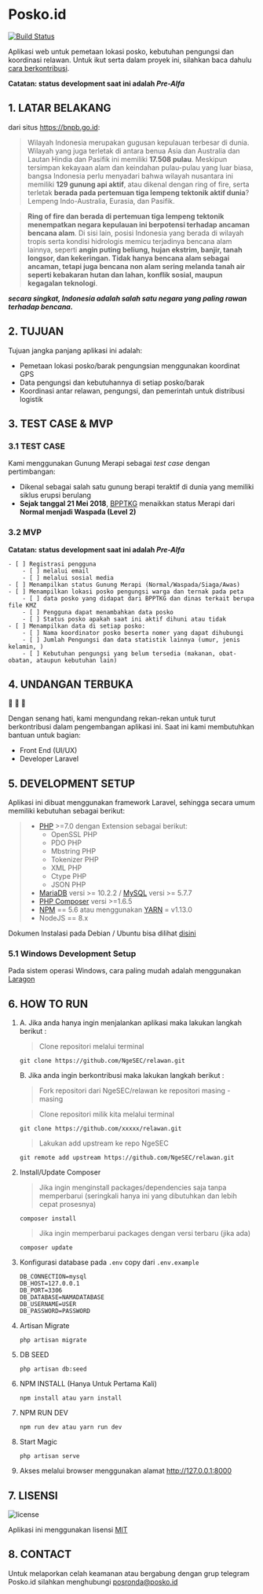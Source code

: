 # Posko.id

[![Build Status](https://jenkins.banu.web.id/job/Posko/badge/icon)](https://jenkins.banu.web.id/job/Posko/)

Aplikasi web untuk pemetaan lokasi posko, kebutuhan pengungsi dan koordinasi relawan. 
Untuk ikut serta dalam proyek ini, silahkan baca dahulu [cara berkontribusi](docs/contributing.md). 

**Catatan: status development saat ini adalah _Pre-Alfa_**

## 1. LATAR BELAKANG

dari situs https://bnpb.go.id:
> Wilayah Indonesia merupakan gugusan kepulauan terbesar di dunia. Wilayah yang juga terletak di antara benua Asia dan Australia dan Lautan Hindia dan Pasifik ini memiliki **17.508 pulau**. Meskipun tersimpan kekayaan alam dan keindahan pulau-pulau yang luar biasa, bangsa Indonesia perlu menyadari bahwa wilayah nusantara ini memiliki **129 gunung api aktif**, atau dikenal dengan ring of fire, serta terletak **berada pada pertemuan tiga lempeng tektonik aktif dunia**?Lempeng Indo-Australia, Eurasia, dan Pasifik.

> **Ring of fire dan berada di pertemuan tiga lempeng tektonik menempatkan negara kepulauan ini berpotensi terhadap ancaman bencana alam**. Di sisi lain, posisi Indonesia yang berada di wilayah tropis serta kondisi hidrologis memicu terjadinya bencana alam lainnya, seperti **angin puting beliung, hujan ekstrim, banjir, tanah longsor, dan kekeringan. Tidak hanya bencana alam sebagai ancaman, tetapi juga bencana non alam sering melanda tanah air seperti kebakaran hutan dan lahan, konflik sosial, maupun kegagalan teknologi**.

**_secara singkat, Indonesia adalah salah satu negara yang paling rawan terhadap bencana._**
## 2. TUJUAN
Tujuan jangka panjang aplikasi ini adalah:
- Pemetaan lokasi posko/barak pengungsian menggunakan koordinat GPS
- Data pengungsi dan kebutuhannya di setiap posko/barak
- Koordinasi antar relawan, pengungsi, dan pemerintah untuk distribusi logistik


## 3. TEST CASE & MVP
### 3.1 TEST CASE
Kami menggunakan Gunung Merapi sebagai _test case_ dengan pertimbangan:
- Dikenal sebagai salah satu gunung berapi teraktif di dunia yang memiliki siklus erupsi berulang
- **Sejak tanggal 21 Mei 2018**, [BPPTKG](http://merapi.bgl.esdm.go.id/pub/page.php?idx=313) menaikkan status Merapi dari **Normal menjadi Waspada (Level 2)**


### 3.2 MVP
**Catatan: status development saat ini adalah _Pre-Alfa_**

    - [ ] Registrasi pengguna
        - [ ] melalui email
        - [ ] melalui sosial media
    - [ ] Menampilkan status Gunung Merapi (Normal/Waspada/Siaga/Awas)
    - [ ] Menampilkan lokasi posko pengungsi warga dan ternak pada peta
        - [ ] data posko yang didapat dari BPPTKG dan dinas terkait berupa file KMZ
        - [ ] Pengguna dapat menambahkan data posko
        - [ ] Status posko apakah saat ini aktif dihuni atau tidak
    - [ ] Menampilkan data di setiap posko:
        - [ ] Nama koordinator posko beserta nomer yang dapat dihubungi 
        - [ ] Jumlah Pengungsi dan data statistik lainnya (umur, jenis kelamin, )
        - [ ] Kebutuhan pengungsi yang belum tersedia (makanan, obat-obatan, ataupun kebutuhan lain)

## 4. UNDANGAN TERBUKA
:pray: :pray: :pray:

Dengan senang hati, kami mengundang rekan-rekan untuk turut berkontribusi dalam pengembangan aplikasi ini. Saat ini kami membutuhkan bantuan untuk bagian:
- Front End (UI/UX)
- Developer Laravel
## 5. DEVELOPMENT SETUP
Aplikasi ini dibuat menggunakan framework Laravel, sehingga secara umum memiliki kebutuhan sebagai berikut:
> - [PHP](http://php.net/downloads.php) >=7.0 dengan Extension sebagai berikut:
>   - OpenSSL PHP 
>   - PDO PHP 
>   - Mbstring PHP 
>   - Tokenizer PHP 
>   - XML PHP 
>   - Ctype PHP 
>   - JSON PHP 
> - [MariaDB](https://downloads.mariadb.org/) versi >= 10.2.2 / [MySQL](https://www.mysql.com/downloads/) versi >= 5.7.7
> - [PHP Composer](https://getcomposer.org/download/) versi >=1.6.5 
> - [NPM](https://nodejs.org/en/) == 5.6 atau menggunakan [YARN](https://yarnpkg.com/en/) = v1.13.0
> - NodeJS == 8.x

Dokumen Instalasi pada Debian / Ubuntu bisa dilihat [disini](docs/devsetuplinux.md)
### 5.1 Windows Development Setup
Pada sistem operasi Windows, cara paling mudah adalah menggunakan [Laragon](https://laragon.org/)

## 6. HOW TO RUN
1. A. Jika anda hanya ingin menjalankan aplikasi maka lakukan langkah berikut : 

   > Clone repositori melalui terminal
   ```
   git clone https://github.com/NgeSEC/relawan.git
   ```
   B. Jika anda ingin berkontribusi maka lakukan langkah berikut : 
    
    > Fork repositori dari NgeSEC/relawan ke repositori masing - masing
    
    > Clone repositori milik kita melalui terminal 
    ```
    git clone https://github.com/xxxxx/relawan.git
    ```
    > Lakukan add upstream ke repo NgeSEC
    ```
    git remote add upstream https://github.com/NgeSEC/relawan.git
    ```
2. Install/Update Composer

    > Jika ingin menginstall packages/dependencies saja tanpa 
    memperbarui (seringkali hanya ini yang dibutuhkan dan lebih cepat prosesnya)
    ```
    composer install
    ```
    > Jika ingin memperbarui packages dengan versi terbaru (jika ada)
    ```
    composer update
    ```
3. Konfigurasi database pada `.env` copy dari `.env.example`
    ```
    DB_CONNECTION=mysql
    DB_HOST=127.0.0.1
    DB_PORT=3306
    DB_DATABASE=NAMADATABASE
    DB_USERNAME=USER
    DB_PASSWORD=PASSWORD
    ```
4. Artisan Migrate
    ```
    php artisan migrate
    ```
5. DB SEED
    ```
    php artisan db:seed
    ```
6. NPM INSTALL (Hanya Untuk Pertama Kali)
    ```
    npm install atau yarn install
    ```
7. NPM RUN DEV
    ```
    npm run dev atau yarn run dev
    ```
8. Start Magic
    ```
    php artisan serve
    ```
9. Akses melalui browser menggunakan alamat http://127.0.0.1:8000 

## 7. LISENSI

![license](https://img.shields.io/github/license/mashape/apistatus.svg)

Aplikasi ini menggunakan lisensi [MIT](https://opensource.org/licenses/MIT)

## 8. CONTACT

Untuk melaporkan celah keamanan atau bergabung dengan grup telegram Posko.id silahkan menghubungi posronda@posko.id

